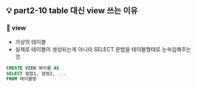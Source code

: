 ## 💡 part2-10 table 대신 view 쓰는 이유

### 🔹 view

- 가상의 테이블
- 실제로 테이블이 생성되는게 아니라 SELECT 문법을 테이블형태로 눈속임해주는 것

```sql
CREATE VIEW 뷰이름 AS
SELECT 컬럼1, 컬럼2, ...
FROM 테이블명
```
